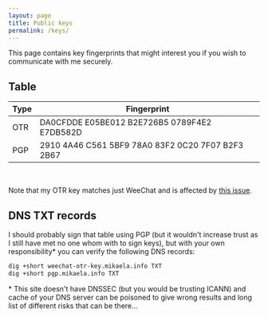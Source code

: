 ```yaml
---
layout: page
title: Public keys
permalink: /keys/
---
```


This page contains key fingerprints that might interest you if you wish
to communicate with me securely.

## Table

| Type | Fingerprint |
|------|-------------|
| OTR | DA0CFDDE E05BE012 B2E726B5 0789F4E2 E7DB582D |
| PGP | 2910 4A46 C561 5BF9 78A0  83F2 0C20 7F07 B2F3 2B67 |

<br/>

Note that my OTR key matches just WeeChat and is affected by [this issue].

[this issue]:https://github.com/mmb/weechat-otr/issues/70

## DNS TXT records

I should probably sign that table using PGP (but it wouldn't increase
trust as I still have met no one whom with to sign keys), but with your
own responsibility\* you can verify the following DNS records:

```bash
dig +short weechat-otr-key.mikaela.info TXT
dig +short pgp.mikaela.info TXT
```

\* This site doesn't have DNSSEC (but you would be trusting ICANN) and
cache of your DNS server can be poisoned to give wrong results and long
list of different risks that can be there…

